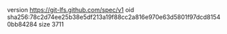 version https://git-lfs.github.com/spec/v1
oid sha256:78c2d74ee25b38e5df213a19f88cc2a816e970e63d5801f97dcd81540bb84284
size 3711
